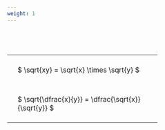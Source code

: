 ```yaml
---
weight: 1
---
```


#  
<br>
<style type="text/css">
#T_9ef49 th.col_heading {
  text-align: left;
  font-size: 1em;
}
#T_9ef49 td {
  text-align: left;
  font-size: 1em;
  padding: 1.5em;
}
#T_9ef49_row0_col0, #T_9ef49_row1_col0 {
  width: 300px;
  white-space: pre-wrap;
}
</style>
<table id="T_9ef49">
  <thead>
  </thead>
  <tbody>
    <tr>
      <td id="T_9ef49_row0_col0" class="data row0 col0" >$ \sqrt{xy} = \sqrt{x} \times \sqrt{y} $</td>
    </tr>
    <tr>
      <td id="T_9ef49_row1_col0" class="data row1 col0" >$ \sqrt{\dfrac{x}{y}} = \dfrac{\sqrt{x}}{\sqrt{y}} $</td>
    </tr>
  </tbody>
</table>
